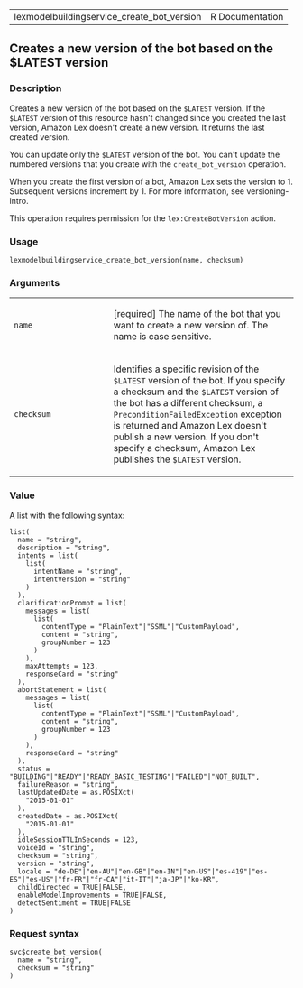<table style="width: 100%;">
<tbody>
<tr class="odd">
<td>lexmodelbuildingservice_create_bot_version</td>
<td style="text-align: right;">R Documentation</td>
</tr>
</tbody>
</table>

## Creates a new version of the bot based on the $LATEST version

### Description

Creates a new version of the bot based on the `⁠$LATEST⁠` version. If the
`⁠$LATEST⁠` version of this resource hasn't changed since you created the
last version, Amazon Lex doesn't create a new version. It returns the
last created version.

You can update only the `⁠$LATEST⁠` version of the bot. You can't update
the numbered versions that you create with the `create_bot_version`
operation.

When you create the first version of a bot, Amazon Lex sets the version
to 1. Subsequent versions increment by 1. For more information, see
versioning-intro.

This operation requires permission for the `lex:CreateBotVersion`
action.

### Usage

    lexmodelbuildingservice_create_bot_version(name, checksum)

### Arguments

<table>
<colgroup>
<col style="width: 35%" />
<col style="width: 65%" />
</colgroup>
<tbody>
<tr class="odd">
<td><code
id="lexmodelbuildingservice_create_bot_version_:_name">name</code></td>
<td><p>[required] The name of the bot that you want to create a new
version of. The name is case sensitive.</p></td>
</tr>
<tr class="even">
<td><code
id="lexmodelbuildingservice_create_bot_version_:_checksum">checksum</code></td>
<td><p>Identifies a specific revision of the <code
style="white-space: pre;">⁠$LATEST⁠</code> version of the bot. If you
specify a checksum and the <code
style="white-space: pre;">⁠$LATEST⁠</code> version of the bot has a
different checksum, a <code>PreconditionFailedException</code> exception
is returned and Amazon Lex doesn't publish a new version. If you don't
specify a checksum, Amazon Lex publishes the <code
style="white-space: pre;">⁠$LATEST⁠</code> version.</p></td>
</tr>
</tbody>
</table>

### Value

A list with the following syntax:

    list(
      name = "string",
      description = "string",
      intents = list(
        list(
          intentName = "string",
          intentVersion = "string"
        )
      ),
      clarificationPrompt = list(
        messages = list(
          list(
            contentType = "PlainText"|"SSML"|"CustomPayload",
            content = "string",
            groupNumber = 123
          )
        ),
        maxAttempts = 123,
        responseCard = "string"
      ),
      abortStatement = list(
        messages = list(
          list(
            contentType = "PlainText"|"SSML"|"CustomPayload",
            content = "string",
            groupNumber = 123
          )
        ),
        responseCard = "string"
      ),
      status = "BUILDING"|"READY"|"READY_BASIC_TESTING"|"FAILED"|"NOT_BUILT",
      failureReason = "string",
      lastUpdatedDate = as.POSIXct(
        "2015-01-01"
      ),
      createdDate = as.POSIXct(
        "2015-01-01"
      ),
      idleSessionTTLInSeconds = 123,
      voiceId = "string",
      checksum = "string",
      version = "string",
      locale = "de-DE"|"en-AU"|"en-GB"|"en-IN"|"en-US"|"es-419"|"es-ES"|"es-US"|"fr-FR"|"fr-CA"|"it-IT"|"ja-JP"|"ko-KR",
      childDirected = TRUE|FALSE,
      enableModelImprovements = TRUE|FALSE,
      detectSentiment = TRUE|FALSE
    )

### Request syntax

    svc$create_bot_version(
      name = "string",
      checksum = "string"
    )
